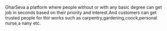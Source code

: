 GharSeva a platform where people without or with any basic degree can get job in seconds based on their priority and interest.And customers can get trusted people for thir works such as carpentry,gardening,coock,personal nurse,a nany etc.

